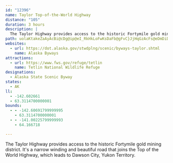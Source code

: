 ```yaml
---
id: "12396"
name: Taylor Top-of-the-World Highway
distance: "105"
duration: 3 hours
description: |
  The Taylor Highway provides access to the historic Fortymile gold mining district. It's a narrow winding and beautiful road that joins the Top of the World Highway, which leads to Dawson City, Yukon Territory.
path: uolaKtakeZaAyAcBi@cDg@ip@eI_RkHkLoFwKsDaFb@gFvC}JjHqGzAcFs@eDmDiDiI}CiM_C_IyDkDgDSyDvCwCxFqIdTgFbNmDtI}LzIwb@vVsm@a{@ySgs@_Nub@wVss@{Peq@uMmo@uI{c@yR}k@gEcGiGsFaKs\oHwPeCkTqHafA_Aut@kWyv@sGiQcFsE}FqRsCqVgB}IsDaCu@yHsB_AeH_Vw@wEmAcDJwHmFaXsCmLsCoEiF{AwH~GaUa@}FmB{Mk@sExBoK`YaG|TqMvNcGnAqDiCgIdIqNkAuOaBwT?gUsD{PbOaIbQ_Ob[gHzQ{P|CiRe@kLeHqH{SkJgg@yOw}@wKiQgXw\yd@ij@wFcYoKul@cEkWoDsKaHaNkM{IuNl@eLiAgF_GoSm^aGch@mDiYuFeVaFaHuYaZee@q\a\m_@od@gz@qVaHwi@sIkZcEiQsBqo@wIe]up@cIoCuKKwLuA}EqJgF}XsDkGaFuGeQTsN_A}HgDiW[oAc@yj@sk@wNuKuQcK{H{C_Xy@q@tMqG~B_ExHoGrE{QqFiEeK}DwHoHiM}M{ScxBwbE_TYqIbEoKpKqI}K}IwToPo[{QwNyQpK}L|UcLaMiSu_@aHqe@_Kw|@eBef@oOhBu_@bp@cHhB{JoG}Vmd@uOg}AwCuW{LjJwIPcQkq@eOtAyMbDgLoEiEoHqHqT{XhAkOzMsUyAaL{FyRtGuX|CuOt_@{Qpi@_Hl[k@tRqDlIkHbFsJTmK}CuLiAqHuGmUpG}F}GgI{AkHvFkJm@_E_ZqJuGqJmJuJe^eNy@yDiCm@mGsG_CaG_DiEmNiKyB}LeI}CuOcRaYuRoCkG]yEmDsByNaHaPwG{CcGqJiJaEa`@_RuBaHgQcUkM{EeKgDyCuGaFiNsGiK{K{A{ZcGyE}I_NiQqJkLoLeC_Hy@wG_CeJcLcD}H}GsDwGa@mGgFkGsFePwRoMnCiz@lV_l@hOsiAdXcrA|\wV|YkOzY{FbFgIZcCiGgFwGwKeJqNcBaOnCkRdCoWlFws@jScGnAiSrBoY{QwMaRubAkeAoe@_i@ib@qb@k_@aa@}f@kh@{m@w`@kYgPuSqNy^{U}TuKii@i]od@iZ{V_OeWaP}W{f@qDwJmGsJ{MaYoHmL{AkG{FyL_DeJoBgZqAcWkOaNqEm@mK_PcSiQcHcLmVqd@yJeHoGQsHbN{KlOgFxDoD`@}EaB}G}LsJe^sAqPg@{[qBok@qL{d@mPkq@yFsTiKkNgImFeHcFsPcW{[gd@cWwa@qv@}v@sKy^cVogAaFqVwJgR_FcU_DmV{Eqa@uL_r@qEyHuFaImDsIsAwSP_KrAuK~A{ScDyWuCgTsGcWQg`@eAkLoCyMeBgC{Ae@mC{HyC{VwAiSsByReBiMoEo[g@sLFil@nIyQV}v@`BiE`GdCpE~BzKQ|HjOxGjHdJV|Ea@xAsPBiOeCmZp@yKY{QwGwZuCcQmD_CuKl@wGOAcLtBaMbC_S`CgHgAuG~@{GtDiF|@uj@w@{RaCkKsA{OkCkNqTqKkH{PvBkAbEdF|Am@tH{AtGmFHc@e@mSmDsVkAe^mA}VaCiU{IgY`B}EnFgDfDwJbGqEdMkGuAoMmCaJyAeVaK{IFeI`GIlDy@zGkOjDuQrHsOlDaVtEqH~FyRfHsW|Tsq@nQem@bIik@\gQQ}`@mGgXoLqZqY_`@[gPyAiK}CsL}I}HmDsJkDeCgIcA{JsFmG{K{ByLqCuIaFsFgGwEiU`AEe^jAaX?sKEQyBtCaF~QeDbBaDbEaG|KqAd@{BqB_@mH~AcMxCw\QsN_@gSy@gm@~IewAIgLiEyOQoQdDoIe@eM}DoOiF{MmFaRuGsNsAeHqAgg@qAcYAyPe@qN{Ng\sCsS_BeNp@sLnOug@`K{XlG}DlINlFqLfDo@lCoDtLa[lA{EJcJsC}OkDoPyWwlA}Nwu@iE{UcKoe@}N_ReFs_@uFrBsEkEgA}@qCg@kDqCcA_CgHy@yL{Iuv@igBcWyWiP_XqK{WwHuE{Fy@gMyj@_Umr@iN}o@_Gua@iPwTiL{MgEg[gFmZaM}e@uLw\aOe\oMw^yK_h@qLep@iD_VeNqoAyKip@sGqs@}EwDeGwRoGm\wAgYwZi]aDmF_CeMy@}LaCcz@zCe^xAye@xCwq@RcU{CcOr@sFfCg@jCiDzCuSfB{EvAm[]c[v@o@bFvKdIjBzJcIxEqLfGwh@t@ae@bA}u@fBoQ`H{ElITtFhHrGqC`EaHdKeEnCtBdMpHzJpDbDOpD_EdBsGtB_t@jCeGxDoGnH}R~]aR|VjA`OqC~FyFzAuIdAiKlDeNfFkKnHwClKr@lEqD~AgLZiOoCoQyA{Od@uK_Fie@q@qLHeQfBkRxAmYlAoQlCiOrHwC|IyFvIqGtCwF~GnBfKhGzB}AlAmKtUseAtMkk@xDyjAdNkoAd@on@rHop@fL{UdF}_@@gj@xGaoAze@ubClIil@nIgsAvAgcBm@}FwC}LYgIDiG`AmMdIw`CnDme@pFcQhPsi@DqN|Ckd@~Ls`Af@mRDmU{Mce@kV{d@cZaVmDi\}VujA{BkVd@}GfAgWgDyg@cBeR
websites:
  - url: https://dot.alaska.gov/stwdplng/scenic/byways-taylor.shtml
    name: Alaska Byways
attractions:
  - url: https://www.fws.gov/refuge/tetlin
    name: Tetlin National Wildlife Refuge
designations:
  - Alaska State Scenic Byway
states:
  - AK
ll:
  - -142.602661
  - 63.3114700000001
bounds:
  - - -142.60691799999995
    - 63.3114700000001
  - - -141.00225799999993
    - 64.166718

---
```


The Taylor Highway provides access to the historic Fortymile gold mining district. It's a narrow winding and beautiful road that joins the Top of the World Highway, which leads to Dawson City, Yukon Territory.
